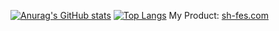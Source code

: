 [![Anurag's GitHub stats](https://github-readme-stats.vercel.app/api?username=otkrickey&theme=algolia&layout=compact)](https://github.com/anuraghazra/github-readme-stats)
[![Top Langs](https://github-readme-stats.vercel.app/api/top-langs/?username=otkrickey&theme=algolia&layout=compact)](https://github.com/anuraghazra/github-readme-stats)
My Product: [sh-fes.com](https://www.sh-fes.com)
